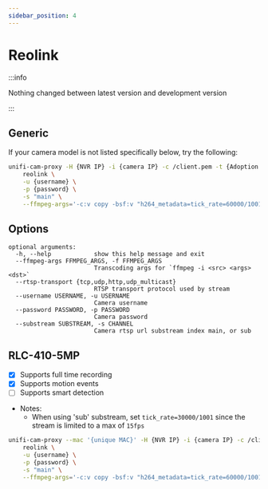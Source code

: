 ```yaml
---
sidebar_position: 4
---
```


# Reolink

:::info

Nothing changed between latest version and development version

:::

## Generic

If your camera model is not listed specifically below, try the following:

```sh
unifi-cam-proxy -H {NVR IP} -i {camera IP} -c /client.pem -t {Adoption token} \
    reolink \
    -u {username} \
    -p {password} \
    -s "main" \
    --ffmpeg-args='-c:v copy -bsf:v "h264_metadata=tick_rate=60000/1001" -ar 32000 -ac 1 -codec:a copy -b:a 32k'
```

## Options

```text
optional arguments:
  -h, --help            show this help message and exit
  --ffmpeg-args FFMPEG_ARGS, -f FFMPEG_ARGS
                        Transcoding args for `ffmpeg -i <src> <args> <dst>`
  --rtsp-transport {tcp,udp,http,udp_multicast}
                        RTSP transport protocol used by stream
  --username USERNAME, -u USERNAME
                        Camera username
  --password PASSWORD, -p PASSWORD
                        Camera password
  --substream SUBSTREAM, -s CHANNEL
                        Camera rtsp url substream index main, or sub
```

## RLC-410-5MP

- [x] Supports full time recording
- [x] Supports motion events
- [ ] Supports smart detection
- Notes:
  - When using 'sub' substream, set `tick_rate=30000/1001` since the stream is limited to a max of `15fps`

```sh
unifi-cam-proxy --mac '{unique MAC}' -H {NVR IP} -i {camera IP} -c /client.pem -t {Adoption token} \
    reolink \
    -u {username} \
    -p {password} \
    -s "main" \
    --ffmpeg-args='-c:v copy -bsf:v "h264_metadata=tick_rate=60000/1001" -ar 32000 -ac 1 -codec:a copy -b:a 32k'
```
